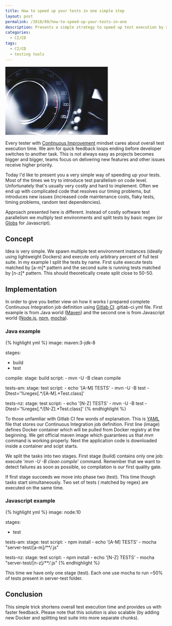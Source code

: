 ```yaml
---
title: How to speed up your tests in one simple step
layout: post
permalink: /2018/09/how-to-speed-up-your-tests-in-one
description: Presents a simple strategy to speed up test execution by splitting the test suite across multiple environments using regex/glob patterns, with Gitlab CI examples for Java/Maven and Javascript/Mocha.
categories:
  - CI/CD
tags:
  - CI/CD
  - testing tools 
---
```


<img src="/images/blog/traffic-car-vehicle-black.jpg" loading="lazy" alt="">

Every tester
with [Continuous Improvement](https://www.awesome-testing.com/2017/01/testops-4-continuous-improvement.html) mindset
cares about overall test execution time. We aim for quick feedback loops ending before developer switches to another
task. This is not always easy as projects becomes bigger and bigger, teams focus on delivering new features and other
issues receive higher priority.

Today I'd like to present you a very simple way of speeding up your tests. Most of the times we try to introduce test
parallelism on code level. Unfortunately that's usually very costly and hard to implement. Often we end up with
complicated code that resolves our timing problems, but introduces new issues (increased code maintenance costs, flaky
tests, timing problems, random test dependencies).

Approach presented here is different. Instead of costly software test parallelism we multiply test environments and
split tests by basic regex (or [Globs](https://github.com/isaacs/node-glob#glob-primer) for Javascript).

## Concept

Idea is very simple. We spawn multiple test environment instances (ideally using lightweight Dockers) and execute only
arbitrary percent of full test suite. In my example I split the tests by name. First suite execute tests matched by
\[a-m\]\* pattern and the second suite is running tests matched by \[n-z\]\* pattern. This should theoretically create
split close to 50-50.

## Implementation

In order to give you better view on how it works I prepared complete Continuous Integration job definition
using [Gitlab CI](https://about.gitlab.com/features/gitlab-ci-cd/) .gitlab-ci.yml file. First example is from Java
world ([Maven](https://maven.apache.org/)) and the second one is from Javascript
world ([Node.js](http://node.js/), [npm](https://www.npmjs.com/), [mocha](https://mochajs.org/)).

### Java example

{% highlight yml %}
image: maven:3-jdk-8

stages:
  - build
  - test

compile:
  stage: build
  script:
    - mvn -U -B clean compile

tests-am:
  stage: test
  script:
    - echo '[A-M] TESTS'
    - mvn -U -B test -Dtest='%regex[.*/[A-M].*Test.class]'
    
tests-nz:
  stage: test
  script:
    - echo '[N-Z] TESTS'
    - mvn -U -B test -Dtest='%regex[.*/[N-Z].*Test.class]'
{% endhighlight %}

To those unfamiliar with Gitlab CI few words of explanation. This is [YAML](http://yaml.org/) file that stores our
Continuous Integration job definition. First line (image) defines Docker container which will be pulled from Docker
registry at the beginning. We get official maven image which guarantees us that _mvn_ command is working properly. Next
the application code is downloaded inside a container and scipt starts.

We split the tasks into two stages. First stage (build) contains only one job: execute '_mvn -U -B clean compile_'
command. Remember that we want to detect failures as soon as possible, so compilation is our first quality gate.

If first stage succeeds we move into phase two (test). This time though tasks start simultaneously. Two set of tests (
matched by regex) are executed on the same time.

### Javascript example

{% highlight yml %}
image: node:10

stages:
  - test

tests-am:
  stage: test
  script:
    - npm install
    - echo '[A-M] TESTS'
    - mocha "server-test/[a-m]*/**/*.js"
    
tests-nz:
  stage: test
  script:
    - npm install
    - echo '[N-Z] TESTS'
    - mocha "server-test/[n-z]*/**/*.js"
{% endhighlight %}

This time we have only one stage (test). Each one use mocha to run ~50% of tests present in server-test folder.

## Conclusion

This simple trick shortens overall test execution time and provides us with faster feedback. Please note that this
solution is also scalable (by adding new Docker and splitting test suite into more separate chunks).
